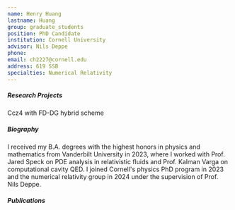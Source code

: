 ```yaml
---
name: Henry Huang
lastname: Huang
group: graduate_students
position: PhD Candidate
institution: Cornell University
advisor: Nils Deppe
phone:
email: ch2227@cornell.edu
address: 619 SSB
specialties: Numerical Relativity
---
```


##### Research Projects

Ccz4 with FD-DG hybrid scheme

##### Biography

I received my B.A. degrees with the highest honors in physics and mathematics from Vanderbilt University in 2023, where I worked with Prof. Jared Speck on PDE analysis in relativistic fluids and Prof. Kalman Varga on computational cavity QED. I joined Cornell's physics PhD program in 2023 and the numerical relativity group in 2024 under the supervision of Prof. Nils Deppe.

##### Publications

